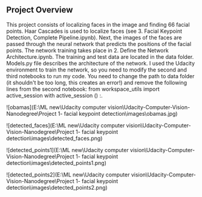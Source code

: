 ## Project Overview

This project consists of localizing faces in the image and finding 66 facial points. Haar Cascades is used to localize faces (see 3. Facial Keypoint Detection, Complete Pipeline.ipynb). Next, the images of the faces are passed through the neural network that predicts the positions of the facial points. The network training takes place in 2. Define the Network Architecture.ipynb. The training and test data are located in the data folder. Models.py file describes the architecture of the network. I used the Udacity environment to train the network, so you need to modify the second and third notebooks to run my code. You need to change the path to data folder (it shouldn't be too long, this creates an error!) and remove the following lines from the second notebook:
from workspace_utils import active_session
with active_session () :.



![obamas](E:\ML new\Udacity computer vision\Udacity-Computer-Vision-Nanodegree\Project 1- facial keypoint detection\images\obamas.jpg)

![detected_faces](E:\ML new\Udacity computer vision\Udacity-Computer-Vision-Nanodegree\Project 1- facial keypoint detection\images\detected_faces.png)

![detected_points1](E:\ML new\Udacity computer vision\Udacity-Computer-Vision-Nanodegree\Project 1- facial keypoint detection\images\detected_points1.png)

![detected_points2](E:\ML new\Udacity computer vision\Udacity-Computer-Vision-Nanodegree\Project 1- facial keypoint detection\images\detected_points2.png)
